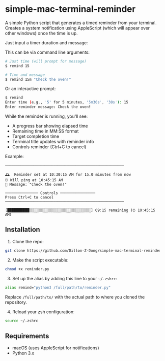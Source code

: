 # simple-mac-terminal-reminder

A simple Python script that generates a timed reminder from your terminal. Creates a system notification using AppleScript (which will appear over other windows) once the time is up.

Just input a timer duration and message:

This can be via command line arguments:
```bash
# Just time (will prompt for message)
$ remind 15

# Time and message
$ remind 15m "Check the oven!"
```

Or an interactive prompt:
```bash
$ remind
Enter time (e.g., '5' for 5 minutes, '5m30s', '30s'): 15
Enter reminder message: Check the oven!
```

While the reminder is running, you'll see:
- A progress bar showing elapsed time
- Remaining time in MM:SS format
- Target completion time
- Terminal title updates with reminder info
- Controls reminder (Ctrl+C to cancel)

Example:
```
──────────────────────────────────────────────────────

🕰️  Reminder set at 10:30:15 AM for 15.0 minutes from now
⏰ Will ping at 10:45:15 AM
💬 Message: "Check the oven!"

─────────────── Controls ────────────────
Press Ctrl+C to cancel
──────────────────────────────────────────────────────

[██████████░░░░░░░░░░░░░░░░░░░░░░░░░░░░] 09:15 remaining (⏰ 10:45:15 AM)
```

## Installation

1. Clone the repo:
```bash
git clone https://github.com/Dillon-Z-Dong/simple-mac-terminal-reminder.git
```

2. Make the script executable:
```bash
chmod +x reminder.py
```

3. Set up the alias by adding this line to your `~/.zshrc`:
```bash
alias remind="python3 /full/path/to/reminder.py"
```
Replace `/full/path/to/` with the actual path to where you cloned the repository.

4. Reload your zsh configuration:
```bash
source ~/.zshrc
```

## Requirements
- macOS (uses AppleScript for notifications)
- Python 3.x